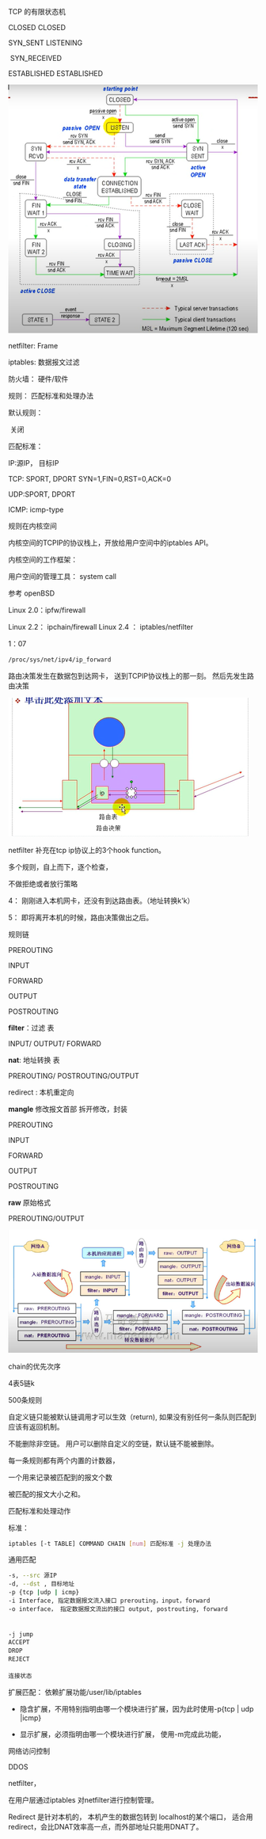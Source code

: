 TCP 的有限状态机

CLOSED                      CLOSED

SYN_SENT                   LISTENING

​                                     SYN_RECEIVED

  ESTABLISHED             ESTABLISHED

![image-20211102000956549](iptables/image-20211102000956549.png)

netfilter: Frame

iptables: 数据报文过滤

防火墙： 硬件/软件

规则： 匹配标准和处理办法

默认规则：

​       关闭

匹配标准：

  IP:源IP， 目标IP

TCP: SPORT, DPORT    SYN=1,FIN=0,RST=0,ACK=0

UDP:SPORT, DPORT

ICMP: icmp-type

规则在内核空间

内核空间的TCPIP的协议栈上，开放给用户空间中的iptables API。

内核空间的工作框架：

用户空间的管理工具：   system call

参考 openBSD

Linux 2.0：ipfw/firewall

Linux 2.2： ipchain/firewall
Linux 2.4 ： iptables/netfilter

1：07

```sh
/proc/sys/net/ipv4/ip_forward
```

路由决策发生在数据包到达网卡， 送到TCPIP协议栈上的那一刻。
然后先发生路由决策

![image-20211102005439661](iptables/image-20211102005439661.png)

netfilter 补充在tcp ip协议上的3个hook function。

多个规则，自上而下，逐个检查，

不做拒绝或者放行策略

4： 刚刚进入本机网卡，还没有到达路由表。（地址转换k'k）

5： 即将离开本机的时候，路由决策做出之后。

规则链

PREROUTING

INPUT

FORWARD

OUTPUT

POSTROUTING

**filter**：过滤 表

INPUT/ OUTPUT/ FORWARD

**nat**: 地址转换 表

PREROUTING/ POSTROUTING/OUTPUT

redirect : 本机重定向

**mangle** 修改报文首部 拆开修改，封装

PREROUTING

INPUT

FORWARD

OUTPUT

POSTROUTING

**raw** 原始格式

PREROUTING/OUTPUT

![image-20211102012723133](iptables/image-20211102012723133.png)

chain的优先次序

4表5链k

500条规则

自定义链只能被默认链调用才可以生效（return), 如果没有别任何一条队则匹配到应该有返回机制。

不能删除非空链。 用户可以删除自定义的空链，默认链不能被删除。

每一条规则都有两个内置的计数器，

一个用来记录被匹配到的报文个数

被匹配的报文大小之和。

匹配标准和处理动作

标准： 

```sh
iptables [-t TABLE] COMMAND CHAIN [num] 匹配标准 -j 处理办法
```

通用匹配

```sh
-s, --src 源IP
-d, --dst , 目标地址
-p {tcp |udp | icmp}
-i Interface, 指定数据报文流入接口 prerouting，input，forward
-o interface， 指定数据报文流出的接口 output, postrouting, forward


-j jump
ACCEPT
DROP
REJECT

连接状态
```

扩展匹配： 依赖扩展功能/user/lib/iptables

- 隐含扩展，不用特别指明由哪一个模块进行扩展，因为此时使用-p{tcp | udp |icmp}

- 显示扩展，必须指明由哪一个模块进行扩展， 使用-m完成此功能，

网络访问控制

DDOS

netfilter，

在用户层通过iptables 对netfilter进行控制管理。

Redirect 是针对本机的， 本机产生的数据包转到 localhost的某个端口， 适合用redirect，会比DNAT效率高一点，而外部地址只能用DNAT了。
